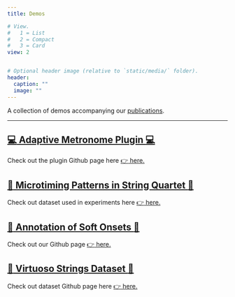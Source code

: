 ```yaml
---
title: Demos

# View.
#   1 = List
#   2 = Compact
#   3 = Card
view: 2


# Optional header image (relative to `static/media/` folder).
header:
  caption: ""
  image: ""
---
```


A collection of demos accompanying our [publications](/publication).

--------------------------------------

## [:computer: Adaptive Metronome Plugin :computer:](/demos/adaptive-metronome.html)
Check out the plugin Github page here [:point_right: here.](https://github.com/arme-project/AdaptiveMetronome)

## [:violin: Microtiming Patterns in String Quartet :violin:](/demos/microtiming.html)
Check out dataset used in experiments here [:point_right: here.](https://github.com/arme-project/virtuoso-strings)

## [:memo: Annotation of Soft Onsets :memo:](/demos/onset-annotation.html)
Check out our Github page [:point_right: here.](https://github.com/arme-project/haydn-annotation-dataset)

## [:violin: Virtuoso Strings Dataset :violin:](/demos/virtuoso-strings.html)
Check out dataset Github page here [:point_right: here.](https://github.com/arme-project/virtuoso-strings)
